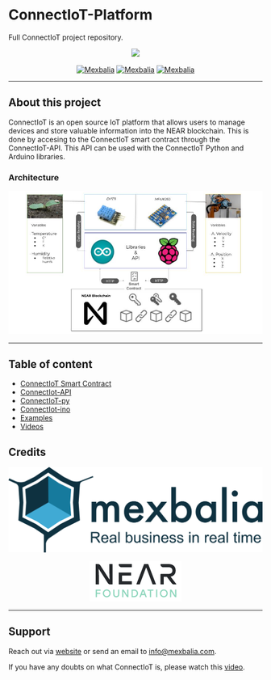 # ConnectIoT-Platform
Full ConnectIoT project repository.


<p align="center">
  <img src="https://github.com/EbanCuMo/ConnectIoT-Platform/blob/main/assets/images/Morado%20Moderno%20Tecnolog%C3%ADa%20y%20Juegos%20Logotipo%20(1).png" />
</p>

<center>


[![Mexbalia](https://img.shields.io/badge/Mexbalia-ConnectIoT-blue)](https://mexbalia.com/connect-iot/)
[![Mexbalia](https://img.shields.io/badge/-Near%20Protocol-9cf)](https://near.org/)
[![Mexbalia](https://img.shields.io/badge/-near--sdk--rs-orange)](https://www.near-sdk.io/)

</center>

---
## About this project
ConnectIoT is an open source IoT platform that allows users to manage devices and store valuable information into the NEAR blockchain. 
This is done by accesing to the ConnectIoT smart contract through the ConnectIoT-API. This API can be used with the ConnectIoT Python and Arduino libraries.

### Architecture
<p align="center">
  <img src="https://github.com/EbanCuMo/ConnectIoT-Platform/blob/main/assets/images/ConnectIoT%20Arq..jpg" />
</p>



---
## Table of content
- [ConnectIoT Smart Contract](ConnectIoT-SC/SC.md)
- [ConnectIot-API](ConnectIoT-API/API.md)
- [ConnectIoT-py](ConnectIoT-py/PY.md) 
- [ConnectIot-ino](ConnectIoT-ino/INO.md)
- [Examples](Examples/README.md)
- [Videos]()



## Credits

<p 
align="center">
<a
href="https://mexbalia.com/">
  <img src="https://github.com/EbanCuMo/ConnectIoT-Platform/blob/main/assets/images/Mexbalia_altaResolucion_FondoClaro1.png" /></a>
</p>
<p 
align="center">
<a
href="https://near.foundation/">
  <img src="https://github.com/EbanCuMo/ConnectIoT-Platform/blob/main/assets/images/Screenshot%20from%202022-08-10%2010-38-58.png" /></a>
</p>



---
## Support

Reach out via [website](https://mexbalia.com/contact/) or send an email to [info@mexbalia.com](https://google.com). 

If you have any doubts on what ConnectIoT is, please watch this [video](https://www.youtube.com/watch?v=iDdOeCQVsBM&t=13s).

